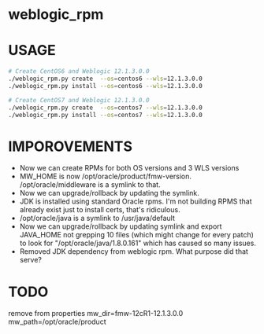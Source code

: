 # weblogic_rpm

# USAGE
```bash
# Create CentOS6 and Weblogic 12.1.3.0.0
./weblogic_rpm.py create  --os=centos6 --wls=12.1.3.0.0
./weblogic_rpm.py install --os=centos6 --wls=12.1.3.0.0

# Create CentOS7 and Weblogic 12.1.3.0.0
./weblogic_rpm.py create  --os=centos7 --wls=12.1.3.0.0
./weblogic_rpm.py install --os=centos7 --wls=12.1.3.0.0

```

# IMPOROVEMENTS
- Now we can create RPMs for both OS versions and 3 WLS versions 
- MW_HOME is now /opt/oracle/product/fmw-version.  /opt/oracle/middleware is a symlink to that.
- Now we can upgrade/rollback by updating the symlink.
- JDK is installed using standard Oracle rpms.  I'm not building RPMS that already exist just to install certs, that's ridiculous.
- /opt/oracle/java is a symlink to /usr/java/default
- Now we can upgrade/rollback by updating symlink and export JAVA_HOME not grepping 10 files (which might change for every patch) to look for "/opt/oracle/java/1.8.0.161" which has caused so many issues.  
- Removed JDK dependency from weblogic rpm.  What purpose did that serve?

# TODO

remove from properties
mw_dir=fmw-12cR1-12.1.3.0.0
mw_path=/opt/oracle/product

